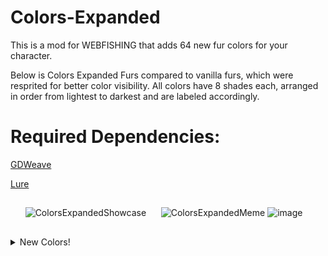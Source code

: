 # Colors-Expanded
This is a mod for WEBFISHING that adds 64 new fur colors for your character.

Below is Colors Expanded Furs compared to vanilla furs, which were resprited for better color visibility. All colors have 8 shades each, arranged in order from lightest to darkest and are labeled accordingly.
# **Required Dependencies:**
[GDWeave](https://github.com/NotNite/GDWeave)

[Lure](https://github.com/Sulayre/WebfishingLure)
##
 ‎ ‎‎ ‎ ‎‎  ‎ ‎ ![ColorsExpandedShowcase](https://github.com/user-attachments/assets/950a01af-e244-439c-bcdd-df84e859a319)‎ ‎ ‎‎ ‎‎‎   ‎ ‎ ![ColorsExpandedMeme](https://github.com/user-attachments/assets/bab0bc93-2c39-430d-ad7b-1a9e1e691404)
![image](https://github.com/user-attachments/assets/98047bd4-5ab7-411a-af44-33034f758505)
##

<details>
<summary>New Colors!</summary>  

  
| Name | Hex |
| --- | --- |
| <span style='color: #e6ecf0;'>**Silver Fur** | #e6ecf0 |
| <span style='color: #b6c7ce;'>**Nickel Fur** | #b6c7ce |
| <span style='color: #889da9;'>**Tin Fur** | #889da9 |
| <span style='color: #6d8191;'>**Steel Fur** | #6d8191 |
| <span style='color: #556575;'>**Iron Fur** | #556575 |
| <span style='color: #404b59;'>**Tungsten Fur** | #404b59 |
| <span style='color: #303543;'>**Lead Fur** | #303543 |
| <span style='color: #20212e;'>**Oynx Fur** | #20212e |
| <span style='color: #c6f5fe;'>**Polar Fur** | #c6f5fe |
| <span style='color: #82d8e9;'>**Arctic Fur** | #82d8e9 |
| <span style='color: #49b2d3;'>**Aqua Fur** | #49b2d3 |
| <span style='color: #388cb6;'>**Ocean Fur** | #388cb6 |
| <span style='color: #2f6994;'>**Lake Fur** | #2f6994 |
| <span style='color: #28557d;'>**Lagoon Fur** | #28557d |
| <span style='color: #203b60;'>**Depths Fur** | #203b60 |
| <span style='color: #182444;'>**Abyss Fur** | #182444 |
| <span style='color: #e6fab6;'>**Spring Fur** | #e6fab6 |
| <span style='color: #a3e573;'>**Bud Fur** | #a3e573 |
| <span style='color: #63c954;'>**Sprout Fur** | #63c954 |
| <span style='color: #329a4c;'>**Grass Fur** | #329a4c |
| <span style='color: #2d7648;'>**Moss Fur** | #2d7648 |
| <span style='color: #24593f;'>**Forest Fur** | #24593f |
| <span style='color: #214033;'>**Glade Fur** | #214033 |
| <span style='color: #162926;'>**Canopy Fur** | #162926 |
| <span style='color: #ffddaa;'>**Latte Fur** | #ffddaa |
| <span style='color: #f0bf77;'>**Frappe Fur** | #f0bf77 |
| <span style='color: #e19e4e;'>**Cappuccino Fur** | #e19e4e |
| <span style='color: #b46b37;'>**Decaf Fur** | #b46b37 |
| <span style='color: #8e4e30;'>**Mocha Fur** | #8e4e30 |
| <span style='color: #6f3526;'>**Affogato Fur** | #6f3526 |
| <span style='color: #51261d;'>**Roast Fur** | #51261d |
| <span style='color: #3d1911;'>**Espresso Fur** | #3d1911 |
| <span style='color: #ffe180;'>**Sun Fur** | #ffe180 |
| <span style='color: #ffb84e;'>**Glow Fur** | #ffb84e |
| <span style='color: #ed963f;'>**Spark Fur** | #ed963f |
| <span style='color: #d67132;'>**Flicker Fur** | #d67132 |
| <span style='color: #b74826;'>**Flame Fur** | #b74826 |
| <span style='color: #8f3225;'>**Blaze Fur** | #8f3225 |
| <span style='color: #6a2121;'>**Cinder Fur** | #6a2121 |
| <span style='color: #4a1919;'>**Ember Fur** | #4a1919 |
| <span style='color: #f1d7b6;'>**Sand Fur** | #f1d7b6 |
| <span style='color: #d7b284;'>**Silt Fur** | #d7b284 |
| <span style='color: #b58358;'>**Dune Fur** | #b58358 |
| <span style='color: #9a664f;'>**Dirt Fur** | #9a664f |
| <span style='color: #7c4d43;'>**Soil Fur** | #7c4d43 |
| <span style='color: #603b38;'>**Peat Fur** | #603b38 |
| <span style='color: #462828;'>**Mud Fur** | #462828 |
| <span style='color: #311d1d;'>**Loam Fur** | #311d1d |
| <span style='color: #f8ceff;'>**Candy Fur** | #f8ceff |
| <span style='color: #e39eef;'>**Grape Fur** | #e39eef |
| <span style='color: #c878d0;'>**Plum Fur** | #c878d0 |
| <span style='color: #a358a7;'>**Raisin Fur** | #a358a7 |
| <span style='color: #7e4087;'>**Prune Fur** | #7e4087 |
| <span style='color: #4a2652;'>**Fig Fur** | #4a2652 |
| <span style='color: #571631;'>**Eggplant Fur** | #571631 |
| <span style='color: #331a38;'>**Acai Fur** | #331a38 |
| <span style='color: #ffcae3;'>**Peony Fur** | #ffcae3 |
| <span style='color: #f297bb;'>**Azalea Fur** | #f297bb |
| <span style='color: #de6ca0;'>**Carnation Fur** | #de6ca0 |
| <span style='color: #c64b7e;'>**Begonia Fur** | #c64b7e |
| <span style='color: #a63664;'>**Petunia Fur** | #a63664 |
| <span style='color: #7a2548;'>**Camellia Fur** | #7a2548 |
| <span style='color: #571631;'>**Hibiscus Fur** | #571631 |
| <span style='color: #391423;'>**Foxglove Fur** | #391423 |


</details>  
